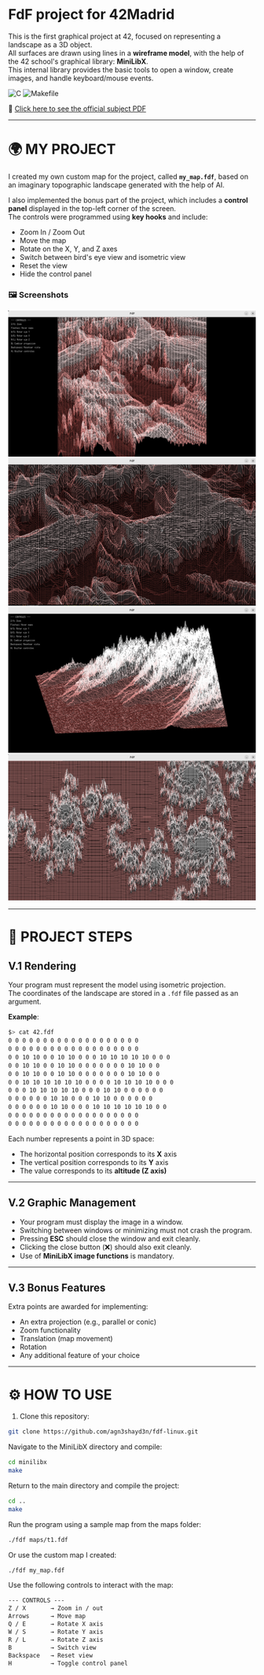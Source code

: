 # FdF project for 42Madrid

This is the first graphical project at 42, focused on representing a landscape as a 3D object.  
All surfaces are drawn using lines in a **wireframe model**, with the help of the 42 school's graphical library: **MiniLibX**.  
This internal library provides the basic tools to open a window, create images, and handle keyboard/mouse events.

![C](https://img.shields.io/badge/c-%2300599C.svg?style=for-the-badge&logo=c&logoColor=white)
![Makefile](https://img.shields.io/badge/Makefile-000000.svg?style=for-the-badge)

📄 [Click here to see the official subject PDF](https://github.com/agn3shayd3n/fdf42/blob/main/es.subject.pdf)

---

# 🌍 MY PROJECT

I created my own custom map for the project, called **`my_map.fdf`**, based on an imaginary topographic landscape generated with the help of AI.

I also implemented the bonus part of the project, which includes a **control panel** displayed in the top-left corner of the screen.  
The controls were programmed using **key hooks** and include:

- Zoom In / Zoom Out  
- Move the map  
- Rotate on the X, Y, and Z axes  
- Switch between bird's eye view and isometric view  
- Reset the view  
- Hide the control panel  

### 🖼️ Screenshots

![Screenshot 2](https://github.com/agn3shayd3n/fdf-linux/blob/main/img/fdf02.png)  
![Screenshot 3](https://github.com/agn3shayd3n/fdf-linux/blob/main/img/fdf03.png)  
![Screenshot 1](https://github.com/agn3shayd3n/fdf-linux/blob/main/img/fdf01.png)
![Screenshot 4](https://github.com/agn3shayd3n/fdf-linux/blob/main/img/fdf04.png)  

---

# 🧩 PROJECT STEPS

## V.1 Rendering

Your program must represent the model using isometric projection.  
The coordinates of the landscape are stored in a `.fdf` file passed as an argument.

**Example**:

``` bash
$> cat 42.fdf
0 0 0 0 0 0 0 0 0 0 0 0 0 0 0 0 0 0 0
0 0 0 0 0 0 0 0 0 0 0 0 0 0 0 0 0 0 0
0 0 10 10 0 0 10 10 0 0 0 10 10 10 10 10 0 0 0
0 0 10 10 0 0 10 10 0 0 0 0 0 0 0 10 10 0 0
0 0 10 10 0 0 10 10 0 0 0 0 0 0 0 10 10 0 0
0 0 10 10 10 10 10 10 0 0 0 0 10 10 10 10 0 0 0
0 0 0 10 10 10 10 10 0 0 0 10 10 0 0 0 0 0 0
0 0 0 0 0 0 10 10 0 0 0 10 10 0 0 0 0 0 0
0 0 0 0 0 0 10 10 0 0 0 10 10 10 10 10 10 0 0
0 0 0 0 0 0 0 0 0 0 0 0 0 0 0 0 0 0 0
0 0 0 0 0 0 0 0 0 0 0 0 0 0 0 0 0 0 0
```

Each number represents a point in 3D space:
- The horizontal position corresponds to its **X** axis
- The vertical position corresponds to its **Y** axis
- The value corresponds to its **altitude (Z axis)**

---

## V.2 Graphic Management

- Your program must display the image in a window.  
- Switching between windows or minimizing must not crash the program.  
- Pressing **ESC** should close the window and exit cleanly.  
- Clicking the close button (❌) should also exit cleanly.  
- Use of **MiniLibX image functions** is mandatory.

---

## V.3 Bonus Features

Extra points are awarded for implementing:
- An extra projection (e.g., parallel or conic)  
- Zoom functionality  
- Translation (map movement)  
- Rotation  
- Any additional feature of your choice

---

# ⚙️ HOW TO USE

1. Clone this repository:

```bash
git clone https://github.com/agn3shayd3n/fdf-linux.git
```
Navigate to the MiniLibX directory and compile:

```bash
cd minilibx
make
```
Return to the main directory and compile the project:

```bash
cd ..
make
```
Run the program using a sample map from the maps folder:

```bash
./fdf maps/t1.fdf
```
Or use the custom map I created:
```bash
./fdf my_map.fdf
```
Use the following controls to interact with the map:
```
--- CONTROLS ---
Z / X       → Zoom in / out
Arrows      → Move map
Q / E       → Rotate X axis
W / S       → Rotate Y axis
R / L       → Rotate Z axis
B           → Switch view
Backspace   → Reset view
H           → Toggle control panel
```
